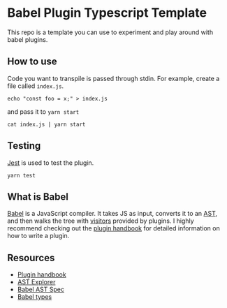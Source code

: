 # Babel Plugin Typescript Template

This repo is a template you can use to experiment and play around with babel
plugins.

## How to use

Code you want to transpile is passed through stdin. For example, create a file
called `index.js`.

```shell
echo "const foo = x;" > index.js
```

and pass it to `yarn start`

```shell
cat index.js | yarn start
```

## Testing

[Jest](https://jestjs.io/) is used to test the plugin.

```shell
yarn test
```

## What is Babel

[Babel](https://babeljs.io/) is a JavaScript compiler. It takes JS as input,
converts it to an [AST](https://en.wikipedia.org/wiki/Abstract_syntax_tree), and
then walks the tree with
[visitors](https://en.wikipedia.org/wiki/Visitor_pattern) provided by plugins. I
highly recommend checking out the [plugin
handbook](https://github.com/jamiebuilds/babel-handbook/blob/master/translations/en/plugin-handbook.md)
for detailed information on how to write a plugin.

## Resources

- [Plugin handbook](https://github.com/jamiebuilds/babel-handbook/blob/master/translations/en/plugin-handbook.md)
- [AST Explorer](https://astexplorer.net/)
- [Babel AST Spec](https://github.com/babel/babel/blob/master/packages/babel-parser/ast/spec.md)
- [Babel types](https://babeljs.io/docs/en/babel-types)

